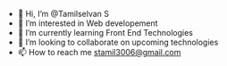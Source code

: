 - 👋 Hi, I’m @Tamilselvan S
- 👀 I’m interested in Web developement
- 🌱 I’m currently learning Front End Technologies
- 💞️ I’m looking to collaborate on upcoming technologies 
- 📫 How to reach me stamil3006@gmail.com

<!---
Tamilselvan-sakthivel/Tamilselvan-sakthivel is a ✨ special ✨ repository because its `README.md` (this file) appears on your GitHub profile.
You can click the Preview link to take a look at your changes.
--->
